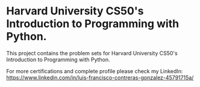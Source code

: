 # Harvard University CS50's Introduction to Programming with Python.

This project contains the problem sets for Harvard University CS50's Introduction to Programming with Python.

For more certifications and complete profile please check my LinkedIn: https://www.linkedin.com/in/luis-francisco-contreras-gonzalez-45791715a/

